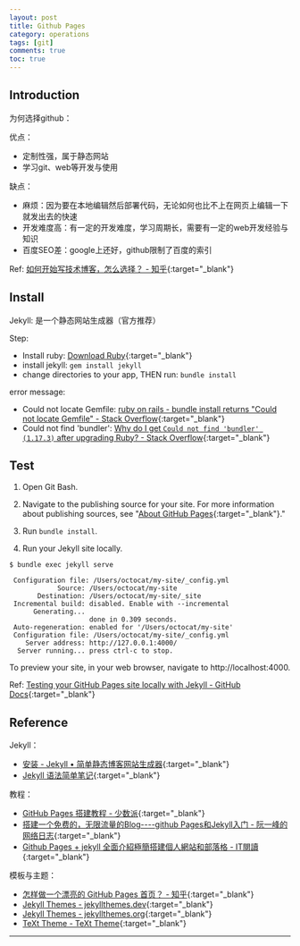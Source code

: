 ```yaml
---
layout: post
title: Github Pages
category: operations
tags: [git]
comments: true
toc: true
---
```


## Introduction

为何选择github：

优点：
- 定制性强，属于静态网站
- 学习git、web等开发与使用

缺点：
- 麻烦：因为要在本地编辑然后部署代码，无论如何也比不上在网页上编辑一下就发出去的快速
- 开发难度高：有一定的开发难度，学习周期长，需要有一定的web开发经验与知识
- 百度SEO差：google上还好，github限制了百度的索引

Ref: [如何开始写技术博客，怎么选择？ - 知乎](https://www.zhihu.com/question/24629410){:target="_blank"}

## Install

Jekyll: 是一个静态网站生成器（官方推荐）

Step:
- Install ruby: [Download Ruby](https://www.ruby-lang.org/en/downloads/){:target="_blank"}
- install jekyll: `gem install jekyll`
- change directories to your app, THEN run: `bundle install`

error message:
- Could not locate Gemfile: [ruby on rails - bundle install returns "Could not locate Gemfile" - Stack Overflow](https://bit.ly/3kIsxIL){:target="_blank"}
- Could not find 'bundler': [Why do I get `Could not find 'bundler' (1.17.3)` after upgrading Ruby? - Stack Overflow](https://bit.ly/31VvWwe){:target="_blank"}

## Test

1. Open Git Bash.

2. Navigate to the publishing source for your site. For more information about publishing sources, see "[About GitHub Pages](https://docs.github.com/en/pages/getting-started-with-github-pages/about-github-pages#publishing-sources-for-github-pages-sites){:target="_blank"}."

3. Run `bundle install`.

4. Run your Jekyll site locally.

```$ bundle exec jekyll serve```

```
 Configuration file: /Users/octocat/my-site/_config.yml
            Source: /Users/octocat/my-site
       Destination: /Users/octocat/my-site/_site
 Incremental build: disabled. Enable with --incremental
      Generating...
                    done in 0.309 seconds.
 Auto-regeneration: enabled for '/Users/octocat/my-site'
 Configuration file: /Users/octocat/my-site/_config.yml
    Server address: http://127.0.0.1:4000/
  Server running... press ctrl-c to stop.
```

To preview your site, in your web browser, navigate to http://localhost:4000.

Ref: [Testing your GitHub Pages site locally with Jekyll - GitHub Docs](https://docs.github.com/en/pages/setting-up-a-github-pages-site-with-jekyll/testing-your-github-pages-site-locally-with-jekyll){:target="_blank"}

## Reference

Jekyll：
- [安装 - Jekyll • 简单静态博客网站生成器](https://jekyllcn.com/docs/installation/){:target="_blank"}
- [Jekyll 语法简单笔记](http://github.tiankonguse.com/blog/2014/11/10/jekyll-study.html){:target="_blank"}

教程：
- [GitHub Pages 搭建教程 - 少数派](https://sspai.com/post/54608){:target="_blank"}
- [搭建一个免费的，无限流量的Blog----github Pages和Jekyll入门 - 阮一峰的网络日志](http://www.ruanyifeng.com/blog/2012/08/blogging_with_jekyll.html){:target="_blank"}
- [Github Pages + jekyll 全面介紹極簡搭建個人網站和部落格 - IT閱讀](https://www.itread01.com/iqhklc.html){:target="_blank"}

模板与主题：
- [怎样做一个漂亮的 GitHub Pages 首页？ - 知乎](https://www.zhihu.com/question/20376047){:target="_blank"}
- [Jekyll Themes - jekyllthemes.dev](https://jekyllthemes.dev/){:target="_blank"}
- [Jekyll Themes - jekyllthemes.org](http://jekyllthemes.org/){:target="_blank"}
- [TeXt Theme - TeXt Theme](https://tianqi.name/jekyll-TeXt-theme/){:target="_blank"}

---
